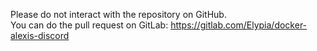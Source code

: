 Please do not interact with the repository on GitHub.  
You can do the pull request on GitLab: https://gitlab.com/Elypia/docker-alexis-discord
